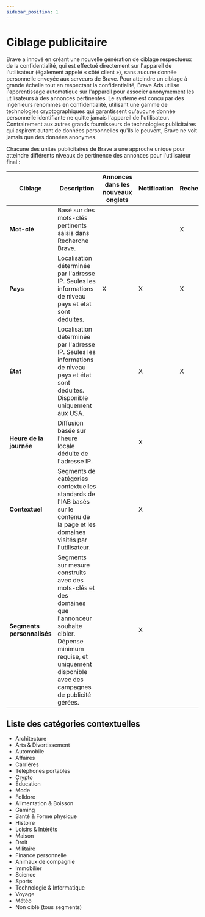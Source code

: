 ```yaml
---
sidebar_position: 1
---
```


# Ciblage publicitaire

Brave a innové en créant une nouvelle génération de ciblage respectueux de la confidentialité, qui est effectué directement sur l'appareil de l'utilisateur (également appelé « côté client »), sans aucune donnée personnelle envoyée aux serveurs de Brave. Pour atteindre un ciblage à grande échelle tout en respectant la confidentialité, Brave Ads utilise l'apprentissage automatique sur l'appareil pour associer anonymement les utilisateurs à des annonces pertinentes. Le système est conçu par des ingénieurs renommés en confidentialité, utilisant une gamme de technologies cryptographiques qui garantissent qu'aucune donnée personnelle identifiante ne quitte jamais l'appareil de l'utilisateur. Contrairement aux autres grands fournisseurs de technologies publicitaires qui aspirent autant de données personnelles qu'ils le peuvent, Brave ne voit jamais que des données anonymes.

Chacune des unités publicitaires de Brave a une approche unique pour atteindre différents niveaux de pertinence des annonces pour l'utilisateur final :

| **Ciblage**                | **Description**                                                                                                                                                                                                              | **Annonces dans les nouveaux onglets** | **Notification** | **Recherche** |
| -------------------------- | ---------------------------------------------------------------------------------------------------------------------------------------------------------------------------------------------------------------------------- | -------------------------------------- | ---------------- | ------------- |
| **Mot-clé**                | Basé sur des mots-clés pertinents saisis dans Recherche Brave.                                                                                                                                               |                                        |                  | X             |
| **Pays**                   | Localisation déterminée par l'adresse IP. Seules les informations de niveau pays et état sont déduites.                                                                                      | X                                      | X                | X             |
| **État**                   | Localisation déterminée par l'adresse IP. Seules les informations de niveau pays et état sont déduites. Disponible uniquement aux USA.                                       |                                        | X                | X             |
| **Heure de la journée**    | Diffusion basée sur l'heure locale déduite de l'adresse IP.                                                                                                                                                  |                                        | X                |               |
| **Contextuel**             | Segments de catégories contextuelles standards de l'IAB basés sur le contenu de la page et les domaines visités par l'utilisateur.                                                                           |                                        | X                |               |
| **Segments personnalisés** | Segments sur mesure construits avec des mots-clés et des domaines que l'annonceur souhaite cibler. Dépense minimum requise, et uniquement disponible avec des campagnes de publicité gérées. |                                        | X                |               |

## Liste des catégories contextuelles

- Architecture
- Arts & Divertissement
- Automobile
- Affaires
- Carrières
- Téléphones portables
- Crypto
- Éducation
- Mode
- Folklore
- Alimentation & Boisson
- Gaming
- Santé & Forme physique
- Histoire
- Loisirs & Intérêts
- Maison
- Droit
- Militaire
- Finance personnelle
- Animaux de compagnie
- Immobilier
- Science
- Sports
- Technologie & Informatique
- Voyage
- Météo
- Non ciblé (tous segments)

